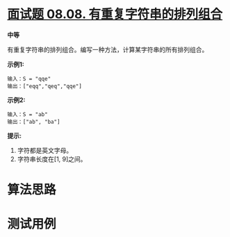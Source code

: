# [面试题 08.08. 有重复字符串的排列组合][cnTitle]

**中等**

有重复字符串的排列组合。编写一种方法，计算某字符串的所有排列组合。

**示例1:** 

```
输入：S = "qqe"
输出：["eqq","qeq","qqe"]

```

**示例2:** 

```
输入：S = "ab"
输出：["ab", "ba"]

```

**提示:** 

1. 字符都是英文字母。 
2. 字符串长度在[1, 9]之间。




# 算法思路

# 测试用例
```
```

[cnTitle]: https://leetcode-cn.com/problems/permutation-ii-lcci/
